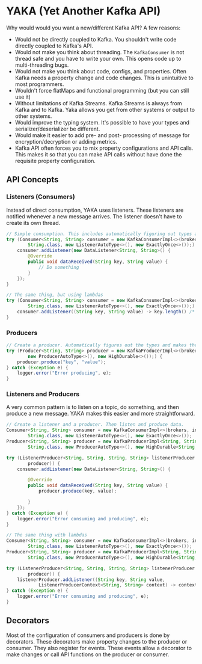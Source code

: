 # YAKA (Yet Another Kafka API)

Why would would you want a new/different Kafka API? A few reasons:

* Would not be directly coupled to Kafka. You shouldn't write code directly coupled to Kafka's API.
* Would not make you think about threading. The `KafkaConsumer` is not thread safe and you have to write your own. This opens code up to multi-threading bugs.
* Would not make you think about code, configs, and properties. Often Kafka needs a property change and code changes. This is unintuitive to most programmers.
* Wouldn't force flatMaps and functional programming (but you can still use it)
* Without limitations of Kafka Streams. Kafka Streams is always from Kafka and to Kafka. Yaka allows you get from other systems or output to other systems.
* Would improve the typing system. It's possible to have your types and serializer/deserializer be different.
* Would make it easier to add pre- and post- processing of message for encryption/decryption or adding metrics.
* Kafka API often forces you to mix property configurations and API calls. This makes it so that you can make API calls without have done the requisite property configuration. 

## API Concepts

### Listeners (Consumers)

Instead of direct consumption, YAKA uses listeners. These listeners are notified whenever a new message arrives. The
listener doesn't have to create its own thread.

```java
// Simple consumption. This includes automatically figuring out types and making the consumption exactly once
try (Consumer<String, String> consumer = new KafkaConsumerImpl<>(brokers, topic, consumerGroup, String.class,
		String.class, new ListenerAutoType<>(), new ExactlyOnce<>());) {
	consumer.addListener(new DataListener<String, String>() {
		@Override
		public void dataReceived(String key, String value) {
			// Do something
		}
	});
}

// The same thing, but using lambdas
try (Consumer<String, String> consumer = new KafkaConsumerImpl<>(brokers, topic, consumerGroup, String.class,
		String.class, new ListenerAutoType<>(), new ExactlyOnce<>());) {
	consumer.addListener((String key, String value) -> key.length() /* Do something with key/value */);
}
```

### Producers

```java
// Create a producer. Automatically figures out the types and makes the configuration changes to be highly durable.
try (Producer<String, String> producer = new KafkaProducerImpl<>(brokers, topic, String.class, String.class,
		new ProducerAutoType<>(), new HighDurable<>());) {
	producer.produce("key", "value");
} catch (Exception e) {
	logger.error("Error producing", e);
}
```

### Listeners and Producers

A very common pattern is to listen on a topic, do something, and then produce a new message. YAKA makes this easier
and more straightforward.

```java
// Create a listener and a producer. Then listen and produce data.
Consumer<String, String> consumer = new KafkaConsumerImpl<>(brokers, inputTopic, consumerGroup, String.class,
		String.class, new ListenerAutoType<>(), new ExactlyOnce<>());
Producer<String, String> producer = new KafkaProducerImpl<String, String>(brokers, outputTopic, String.class,
		String.class, new ProducerAutoType<>(), new HighDurable<String, String>());

try (ListenerProducer<String, String, String, String> listenerProducer = new ListenerProducer<>(consumer,
		producer)) {
	consumer.addListener(new DataListener<String, String>() {

		@Override
		public void dataReceived(String key, String value) {
			producer.produce(key, value);

		}
	});
} catch (Exception e) {
	logger.error("Error consuming and producing", e);
}

// The same thing with lambdas		
Consumer<String, String> consumer = new KafkaConsumerImpl<>(brokers, inputTopic, consumerGroup, String.class,
		String.class, new ListenerAutoType<>(), new ExactlyOnce<>());
Producer<String, String> producer = new KafkaProducerImpl<String, String>(brokers, outputTopic, String.class,
		String.class, new ProducerAutoType<>(), new HighDurable<String, String>());

try (ListenerProducer<String, String, String, String> listenerProducer = new ListenerProducer<>(consumer,
		producer)) {
	listenerProducer.addListener((String key, String value,
			ListenerProducerContext<String, String> context) -> context.send(key, value));
} catch (Exception e) {
	logger.error("Error consuming and producing", e);
}
```

## Decorators

Most of the configuration of consumers and producers is done by decorators. These decorators make property changes
to the producer or consumer. They also register for events. These events allow a decorator to make changes or
call API functions on the producer or consumer.
